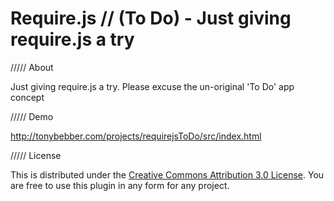 Require.js // (To Do) - Just giving require.js a try
==================================================

///// About

Just giving require.js a try. Please excuse the un-original 'To Do' app concept

///// Demo

http://tonybebber.com/projects/requirejsToDo/src/index.html

///// License

This is distributed under the [Creative Commons Attribution 3.0 License](http://creativecommons.org/licenses/by/3.0/). You are free to use this plugin in any form for any project.